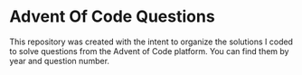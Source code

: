 # Advent Of Code Questions

This repository was created with the intent to organize the solutions I coded to solve questions from the Advent of Code platform. You can find them by year and question number.